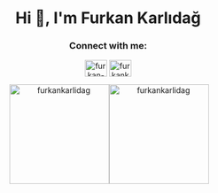 <h1 align="center">Hi 👋, I'm Furkan Karlıdağ</h1>
<h3 align="center">Connect with me:</h3>
<p align="center">
<a href="https://www.linkedin.com/in/furkan-karlidag-447853206/" target="blank"><img align="center" src="https://raw.githubusercontent.com/rahuldkjain/github-profile-readme-generator/master/src/images/icons/Social/linked-in-alt.svg" alt="furkan-karlidag" height="30" width="40" /></a>
<a href="mailto:furkankarlidag1@gmail.com" target="blank"><img align="center" src="https://upload.wikimedia.org/wikipedia/commons/4/4e/Gmail_Icon.png" alt="furkankarlidag1@gmail.com" height="30" width="40" /></a>
</p>

<p align="center">&nbsp;<img align="center" src="https://github-readme-stats.vercel.app/api?username=furkankarlidag&text_color=ffff&title_color=ff7300&icon_color=ff7300&show_icons=true&theme=transparent&hide_border=false&border_color=ffffff&locale=en" alt="furkankarlidag" height="180"/><img align="center" src="https://github-readme-stats.vercel.app/api/top-langs?username=furkankarlidag&text_color=ffff&title_color=ff7300&icon_color=ff7300&show_icons=true&theme=transparent&locale=en&hide_border=false&border_color=ffffff&layout=compact" alt="furkankarlidag" height="180" /></p>
